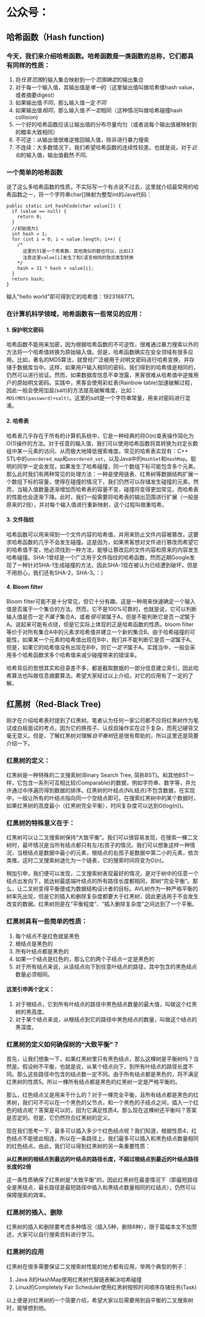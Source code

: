 # 公众号：
## 哈希函数（Hash function)
### 今天，我们来介绍哈希函数。哈希函数是一类函数的总称，它们都具有同样的性质：
1. 将*任意范围*的输入集合映射到一个*范围确定*的输出集合
2. 对于每一个输入值，其输出值是*唯一*的（这里输出值叫做哈希值hash value，或者摘要digest）
3. 如果输出值*不同*，那么输入值一定*不同*
4. 如果输出值*相同*，那么输入值*不一定*相同（这种情况叫做哈希碰撞hash collision)
5. 一个好的哈希函数应该让输出值的分布尽量均匀（或者说每个输出值被映射到的概率大致相同）
6. 不可逆：从输出值很难逆推回输入值，除非进行暴力搜索
7. 不连续：大多数情况下，我们希望哈希函数的连续性较差。也就是说，对于*近似*的输入值，输出值截然*不同*。
### 一个简单的哈希函数
说了这么多哈希函数的性质，不实际写一个有点说不过去，这里就介绍最常用的哈希函数之一，将一个字符串char[]映射为整型int的Java代码：
```
public static int hashCode(char value[]) {
  if (value == null) {
    return 0;
  }
  //初始值为1
  int hash = 1;
  for (int i = 0; i < value.length; i++) {
    /*
      这里的31是一个奇素数，其他类似的数也可以，比如13
      注意这里value[i]发生了和C语言相同的隐式类型转换
    */
    hash = 31 * hash + value[i];
  }
  return hash;
}
```
输入"hello world"即可得到它的哈希值：1923188771。
### 在计算机科学领域，哈希函数有一些常见的应用：
#### 1. 保护明文密码
哈希函数不能用来加密，因为根据哈希函数的不可逆性，很难通过暴力搜索以外的方法将一个哈希值转换为原始输入值。但是，哈希函数确实在安全领域有很多应用。比如，著名的MD5算法，就曾经广泛被用于对明文密码进行哈希变换，并存储于数据库当中。这样，如果用户输入相同的密码，我们得到的哈希值是相同的，仍然可以进行验证。然而，如果数据库信息不幸泄露，黑客很难从哈希值中逆推用户的原始明文密码。实践中，黑客会使用彩虹表(Rainbow table)加速破解过程，因此一般会使用加盐(salt)的方法提高破解难度，比如：```MD5(MD5(password)+salt)```。这里的salt是一个字符串常量，用来对密码进行混淆。
#### 2. 哈希表
哈希表几乎存在于所有的计算机系统中，它是一种经典的将O(n)查表操作简化为O(1)操作的方法。对于任意的输入值，我们可以使用哈希函数将其转换为对定长数组中某一元素的访问，从而极大地降低搜索难度。常见的哈希表实现有：C++ STL中的```unordered_map```和```unordered_set```，以及Java中的```HashSet```和```HashMap```。聪明的同学一定会发现，如果发生了哈希碰撞，同一个数组下标可能包含多个元素。那么此时我们有两种常见的处理方法：一种是使用链表、红黑树等数据结构扩展一个数组下标的容量，使得在碰撞的情况下，我们仍然可以存储发生碰撞的元素。然而，当输入值数量逐渐增加而哈希表的容量不变，碰撞将变得更加常见，而哈希表的性能也会逐渐下降。此时，我们一般需要将哈希表的输出范围进行扩展（一般是原来的2倍），并对每个输入值进行重新映射，这个过程叫做重哈希。
#### 3. 文件指纹
哈希函数可以用来得到一个文件内容的哈希值，并用来防止文件内容被篡改，这要求哈希函数的几乎不会发生碰撞。这是因为，如果黑客想对文件进行篡改而希望它的哈希值不变，他必须找到一种方法，能够让篡改后的文件内容和原来的内容发生哈希碰撞。SHA-1曾经是一个广泛用于文件指纹的哈希函数，然而近期Google发现了一种针对SHA-1生成碰撞的方法，因此SHA-1现在被认为已经遭到破坏，但是不用担心，我们还有SHA-2，SHA-3。：）
#### 4. Bloom filter
Bloom filter可能不是十分常见，但它十分有趣。这是一种用来快速确定一个输入值是否属于一个集合的方法。然而，它不是100%可靠的，也就是说，它可以判断输入值是否一定*不属于*集合A，或者*很可能*属于A，但是不能判断它是否*一定*属于A。说起来可能有点绕，但是它实际上体现的正是哈希函数的性质。bloom filter等价于对所有集合A中的元素求哈希值并建立一个新的集合B。由于哈希碰撞的可能性，如果某一个元素的哈希值出现在B中，我们并不能判断它是否*一定*属于A。但是，如果它的哈希值没有出现在B中，则它*一定不*属于A。实践当中，一般会采用多个哈希函数求多个哈希值来减少碰撞带来的错误率。

哈希背后的思想其实和目录差不多，都是截取数据的一部分信息建立索引，因此哈希算法也叫做信息摘要算法。希望大家经过以上介绍，对它的应用有了一定的了解。
## 红黑树（Red-Black Tree)
刚才在介绍哈希表时提到了红黑树。笔者认为任何一家公司都不应将红黑树作为笔试或白板面试的考点，因为它的换孩子、认叔叔操作实在过于复杂，而死记硬背又毫无意义。但是，了解红黑树对理解*自平衡树*还是很有帮助的，所以这里还是简要介绍一下。
### 红黑树的定义：
红黑树是一种特殊的二叉搜索树(Binary Search Tree, 简称BST)。和其他BST一样，它包含一系列可互相比较(Comparable)的数据，例如字符串、数字等，并允许通过中序遍历得到数据的排序。红黑树的叶结点(NIL结点)不包含数据，在实现中，一般让所有的叶结点指向同一个空结点即可。在搜索红黑树中的某个数据时，如果红黑树的高度最小（红黑树完全平衡），时间复杂度可以达到O(log(n))。
### 红黑树的特殊意义在于：
红黑树可以让二叉搜索树保持“大致平衡”。我们可以很容易发现，在搜索一棵二叉树时，最坏情况是当所有结点都只有左/右孩子的情况。我们可以想象这样一种情况，当根结点是数据中最小的元素，根结点的右孩子是数据中第二小的元素，依次类推。这时二叉搜索树退化为一个链表，它的搜索时间将变为O(n)。

稍加引申，我们便可以发现，二叉搜索树表现最好的情况，是对于树中的任意一个结点出发向下，抵达树最底端叶结点的所有路径长度都相同，即树“完全平衡”。那么，让二叉树变得平衡便成为数据结构设计者的目标。AVL树作为一种严格平衡的树率先出现，但是它的插入和删除复杂度都要大于红黑树，因此更适用于不会发生改变的数据。红黑树则是在“平衡程度”、“插入删除复杂度”之间达到了一个平衡。
### 红黑树具有一些简单的性质：
1. 每个结点不是红色就是黑色
2. 根结点是黑色的
3. 所有叶结点都是黑色的
4. 如果一个结点是红色的，那么它的两个子结点一定是黑色的
5. 对于所有结点来说，从该结点向下到任意叶结点的路径，其中包含的黑色结点数量必须相同。
#### 这里引申两个定义：
1. 对于根结点，它到所有叶结点的路径中黑色结点数量的最大值，叫做这个红黑树的黑高度。
2. 对于某个结点来说，从根结点到它的路径中黑色结点的数量，叫做这个结点的黑深度。
### 红黑树的定义如何确保树的“大致平衡”？
首先，让我们想象一下，如果红黑树里只有黑色结点，那么这棵树是平衡树吗？当然是。假设树不平衡，也就是说，从某个结点向下，到所有叶结点的路径长度不同。那么这些路径中包含的结点数一定不同。由于所有结点都是黑色的，将不满足红黑树的性质5。所以一棵所有结点都是黑色的红黑树一定是严格平衡的。

那么，红色结点又是用来干什么的？对于一棵完全平衡，且所有结点都是黑色的红黑树，我们可不可以在一个黑色的父节点，和一个黑色的子结点之间，插入一个红色的结点呢？答案是可以的，因为它满足性质4。那么现在这棵树还平衡吗？答案是否定的。但是，它仍然符合红黑树的定义。

现在我们思考一下，最多可以插入多少个红色结点呢？我们知道，根据性质4，红色结点不能彼此相连，所以在一条路径上，我们最多可以插入和黑色结点数量相同的红色结点。由此，我们可以得到红黑树的另一条重要性质：

**从红黑树的根结点到最远的叶结点的路径长度，不超过根结点到最近的叶结点路径长度的2倍**

这一条性质确保了红黑树是“大致平衡”的，因此红黑树在最差情况下（即最短路径全是黑结点，最长路径是最短路径中插入和黑结点数量相同的红结点），仍然可以保障搜索的效率。
### 红黑树的插入、删除
红黑树的插入和删除要考虑多种情况（插入5种，删除6种），限于篇幅本文不加赘述，大家可以自行搜索资料进行学习。
### 红黑树的应用
红黑树在很多需要保证二叉搜索树性能的地方都有应用，举两个典型的例子：
1. Java 8的HashMap使用红黑树代替链表解决哈希碰撞
2. Linux的Completely Fair Scheduler使用红黑树按照时间顺序存储任务(Task)

以上便是对红黑树的一个简要介绍，希望大家以后需要用到自平衡的二叉搜索树时，能够想到他。
